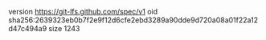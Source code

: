 version https://git-lfs.github.com/spec/v1
oid sha256:2639323eb0b7f2e9f12d6cfe2ebd3289a90dde9d720a08a01f22a12d47c494a9
size 1243
